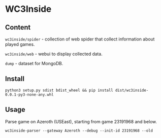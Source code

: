 # WC3Inside

## Content
`wc3inside/spider` - collection of web spider that collect information about played games.

`wc3inside/web` - webui to display collected data.

`dump` - dataset for MongoDB.

## Install

```
python3 setup.py sdist bdist_wheel && pip install dist/wc3inside-0.0.1-py3-none-any.whl
```

## Usage

Parse game on Azeroth (USEast), starting from game 23191968 and below.
```
wc3inside-parser --gateway Azeroth --debug --init-id 23191968 --old
```
